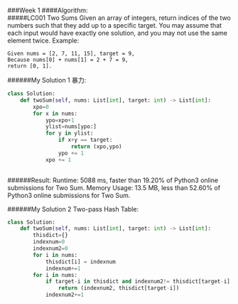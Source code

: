 ###Week 1
####Algorithm:</br>
#####LC001 Two Sums
Given an array of integers, return indices of the two numbers such that they add up to a specific target.
You may assume that each input would have exactly one solution, and you may not use the same element twice.
Example:
```
Given nums = [2, 7, 11, 15], target = 9,
Because nums[0] + nums[1] = 2 + 7 = 9,
return [0, 1].
```

######My Solution 1 暴力:
```python
class Solution:
    def twoSum(self, nums: List[int], target: int) -> List[int]:
        xpo=0        
        for x in nums:
            ypo=xpo+1
            ylist=nums[ypo:]
            for y in ylist:
                if x+y == target:
                    return (xpo,ypo)
                ypo += 1
            xpo += 1
            
```

######Result:
Runtime: 5088 ms, faster than 19.20% of Python3 online submissions for Two Sum.
Memory Usage: 13.5 MB, less than 52.60% of Python3 online submissions for Two Sum.

######My Solution 2 Two-pass Hash Table:
```python
class Solution:
    def twoSum(self, nums: List[int], target: int) -> List[int]:
        thisdict={}
        indexnum=0
        indexnum2=0
        for i in nums:
            thisdict[i] = indexnum
            indexnum+=1
        for i in nums:
            if target-i in thisdict and indexnum2!= thisdict[target-i] :
                return (indexnum2, thisdict[target-i])
            indexnum2+=1
```
